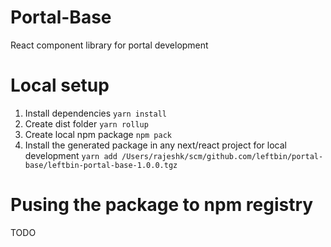 # Portal-Base
React component library for portal development

# Local setup

1. Install dependencies
```yarn install```
2. Create dist folder
```yarn rollup```
3. Create local npm package
```npm pack```
4. Install the generated package in any next/react project for local development
```yarn add /Users/rajeshk/scm/github.com/leftbin/portal-base/leftbin-portal-base-1.0.0.tgz```

# Pusing the package to npm registry
 TODO
 